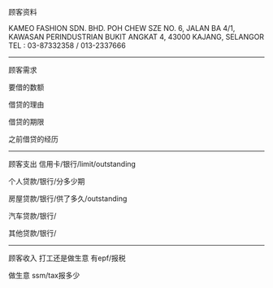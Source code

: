 顾客资料

KAMEO FASHION SDN. BHD. POH CHEW SZE NO. 6, JALAN BA 4/1, KAWASAN PERINDUSTRIAN BUKIT ANGKAT 4, 43000 KAJANG, SELANGOR TEL : 03-87332358 / 013-2337666

-----------------
顾客需求


要借的数额

借贷的理由

借贷的期限

之前借贷的经历


--------------
顾客支出
信用卡/银行/limit/outstanding


个人贷款/银行/分多少期

房屋贷款/银行/供了多久/outstanding

汽车贷款/银行/


其他贷款/银行/

-----------
顾客收入
打工还是做生意
有epf/报税

做生意 ssm/tax报多少

